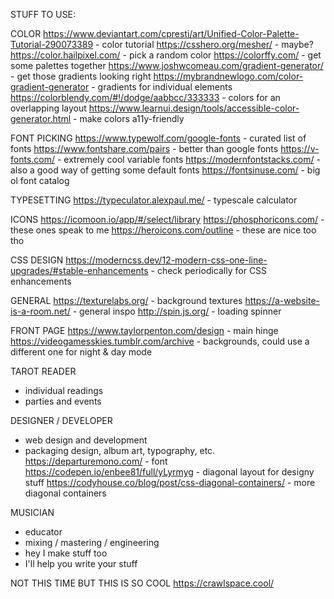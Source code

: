 STUFF TO USE:

COLOR
https://www.deviantart.com/cpresti/art/Unified-Color-Palette-Tutorial-290073389 - color tutorial
https://csshero.org/mesher/ - maybe?
https://color.hailpixel.com/ - pick a random color
https://colorffy.com/ - get some palettes together
https://www.joshwcomeau.com/gradient-generator/ - get those gradients looking right
https://mybrandnewlogo.com/color-gradient-generator - gradients for individual elements
https://colorblendy.com/#!/dodge/aabbcc/333333 - colors for an overlapping layout
https://www.learnui.design/tools/accessible-color-generator.html - make colors a11y-friendly

FONT PICKING
https://www.typewolf.com/google-fonts - curated list of fonts
https://www.fontshare.com/pairs - better than google fonts
https://v-fonts.com/ - extremely cool variable fonts
https://modernfontstacks.com/ - also a good way of getting some default fonts
https://fontsinuse.com/ - big ol font catalog

TYPESETTING
https://typeculator.alexpaul.me/ - typescale calculator

ICONS
https://icomoon.io/app/#/select/library
https://phosphoricons.com/ - these ones speak to me
https://heroicons.com/outline - these are nice too tho

CSS DESIGN
https://moderncss.dev/12-modern-css-one-line-upgrades/#stable-enhancements - check periodically for CSS enhancements

GENERAL
https://texturelabs.org/ - background textures
https://a-website-is-a-room.net/ - general inspo
http://spin.js.org/ - loading spinner


FRONT PAGE
https://www.taylorpenton.com/design - main hinge
https://videogamesskies.tumblr.com/archive - backgrounds, could use a different one for night & day mode


TAROT READER
- individual readings
- parties and events


DESIGNER / DEVELOPER
- web design and development
- packaging design, album art, typography, etc.
https://departuremono.com/ - font
https://codepen.io/enbee81/full/yLyrmyg - diagonal layout for designy stuff
https://codyhouse.co/blog/post/css-diagonal-containers/ - more diagonal containers


MUSICIAN
- educator
- mixing / mastering / engineering
- hey I make stuff too
- I'll help you write your stuff


NOT THIS TIME BUT THIS IS SO COOL
https://crawlspace.cool/
